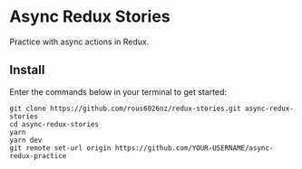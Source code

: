 # Async Redux Stories 
Practice with async actions in Redux.

## Install
Enter the commands below in your terminal to get started:

```shell
git clone https://github.com/rous6026nz/redux-stories.git async-redux-stories
cd async-redux-stories
yarn
yarn dev
git remote set-url origin https://github.com/YOUR-USERNAME/async-redux-practice
```
